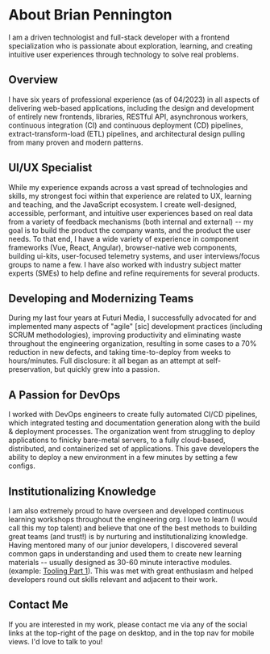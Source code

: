 # About Brian Pennington

I am a driven technologist and full-stack developer with a frontend specialization who is passionate about exploration, learning, and creating intuitive user experiences through technology to solve real problems.

## Overview

I have six years of professional experience (as of 04/2023) in all aspects of delivering web-based applications, including the design and development of entirely new frontends, libraries, RESTful API, asynchronous workers, continuous integration (CI) and continuous deployment (CD) pipelines, extract-transform-load (ETL) pipelines, and architectural design pulling from many proven and modern patterns.

## UI/UX Specialist

While my experience expands across a vast spread of technologies and skills, my strongest foci within that experience are related to UX, learning and teaching, and the JavaScript ecosystem. I create well-designed, accessible, performant, and intuitive user experiences based on real data from a variety of feedback mechanisms (both internal and external) -- my goal is to build the product the company wants, and the product the user needs. To that end, I have a wide variety of experience in component frameworks (Vue, React, Angular), browser-native web components, building ui-kits, user-focused telemetry systems, and user interviews/focus groups to name a few. I have also worked with industry subject matter experts (SMEs) to help define and refine requirements for several products.

## Developing and Modernizing Teams

During my last four years at Futuri Media, I successfully advocated for and implemented many aspects of "agile" \[sic\] development practices (including SCRUM methodologies), improving productivity and eliminating waste throughout the engineering organization, resulting in some cases to a 70% reduction in new defects, and taking time-to-deploy from weeks to hours/minutes. Full disclosure: it all began as an attempt at self-preservation, but quickly grew into a passion.

## A Passion for DevOps

I worked with DevOps engineers to create fully automated CI/CD pipelines, which integrated testing and documentation generation along with the build & deployment processes. The organization went from struggling to deploy applications to finicky bare-metal servers, to a fully cloud-based, distributed, and containerized set of applications. This gave developers the ability to deploy a new environment in a few minutes by setting a few configs.

## Institutionalizing Knowledge

I am also extremely proud to have overseen and developed continuous learning workshops throughout the engineering org. I love to learn (I would call this my top talent) and believe that one of the best methods to building great teams (and trust!) is by nurturing and institutionalizing knowledge. Having mentored many of our junior developers, I discovered several common gaps in understanding and used them to create new learning materials -- usually designed as 30-60 minute interactive modules. (example: <a href="/presentations/tooling-pkmgr-bundlers/index.html" target="_blank" rel="noreferrer">Tooling Part 1</a>). This was met with great enthusiasm and helped developers round out skills relevant and adjacent to their work.

## Contact Me

If you are interested in my work, please contact me via any of the social links at the top-right of the page on desktop, and in the top nav for mobile views. I'd love to talk to you!
